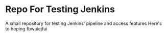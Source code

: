 # Repo For Testing Jenkins
 A small repository for testing Jenkins' pipeline and access features
Here's to hoping
fbwuiejfui
